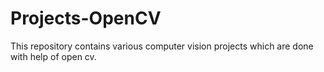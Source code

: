 # Projects-OpenCV
This repository contains various computer vision projects which are done with help of open cv.
